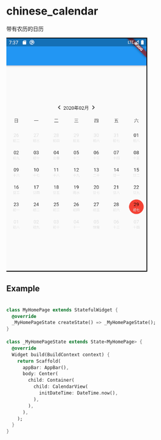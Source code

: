 # chinese_calendar

带有农历的日历

![输入图片说明](./readme.png?raw=true "在这里输入图片标题")

## Example

```dart

class MyHomePage extends StatefulWidget {
  @override
  _MyHomePageState createState() => _MyHomePageState();
}

class _MyHomePageState extends State<MyHomePage> {
  @override
  Widget build(BuildContext context) {
    return Scaffold(
      appBar: AppBar(),
      body: Center(
        child: Container(
          child: CalendarView(
            initDateTime: DateTime.now(),
          ),
        ),
      ),
    );
  }
}

```


